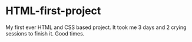 # HTML-first-project
My first ever HTML and CSS based project. It took me 3 days and 2 crying sessions to finish it. Good times.
